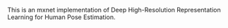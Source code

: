 This is an mxnet implementation of Deep High-Resolution Representation Learning for Human Pose Estimation. 
